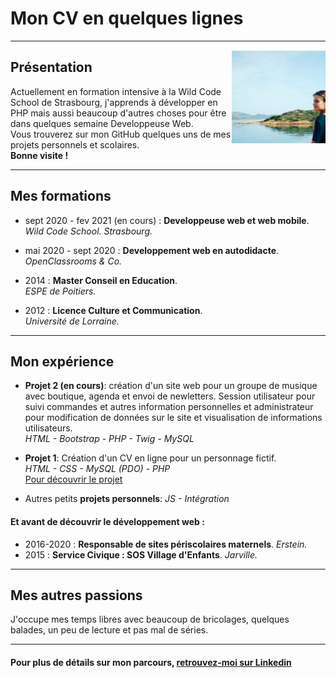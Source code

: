 # Mon CV en quelques lignes

***

<img src="photo-cv.jpg" alt="Ma photo" width="150" align="right"/>

## Présentation

Actuellement en formation intensive à la Wild Code School de Strasbourg, j'apprends à développer en PHP mais aussi beaucoup d'autres choses pour être dans quelques semaine Developpeuse Web. <br/>
Vous trouverez sur mon GitHub quelques uns de mes projets personnels et scolaires.<br/>
**Bonne visite !**

***

## Mes formations 

- sept 2020 - fev 2021 (en cours) : **Developpeuse web et web mobile**. <br/> _Wild Code School. Strasbourg._

- mai 2020 - sept 2020 : **Developpement web en autodidacte**. <br/> _OpenClassrooms & Co._

- 2014 : **Master Conseil en Education**. <br/> _ESPE de Poitiers._

- 2012 : **Licence Culture et Communication**. <br/> _Université de Lorraine._

***

## Mon expérience

- **Projet 2 (en cours)**: création d'un site web pour un groupe de musique avec boutique, agenda et envoi de newletters. Session utilisateur pour suivi commandes et autres information personnelles et administrateur pour modification de données sur le site et visualisation de informations utilisateurs. <br/>
_HTML - Bootstrap - PHP - Twig - MySQL_

- **Projet 1**: Création d'un CV en ligne pour un personnage fictif. <br/>
_HTML - CSS - MySQL (PDO) - PHP_ <br/>
[Pour découvrir le projet](https://github.com/AlineDenizot/schoolprojet1)

- Autres petits **projets personnels**:
_JS - Intégration_

#### Et avant de découvrir le développement web :
- 2016-2020 : **Responsable de sites périscolaires maternels**. _Erstein._ <br/>
- 2015 : **Service Civique : SOS Village d'Enfants**. _Jarville._

***

## Mes autres passions

J'occupe mes temps libres avec beaucoup de bricolages, quelques balades, un peu de lecture et pas mal de séries. 

***

#### Pour plus de détails sur mon parcours, [retrouvez-moi sur Linkedin](https://www.linkedin.com/in/a-denizot/)


